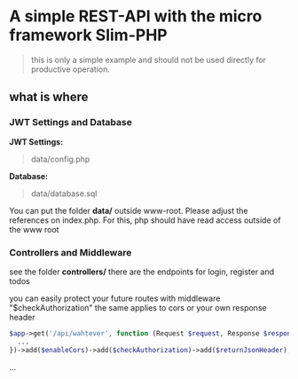 # A simple REST-API with the micro framework Slim-PHP
> this is only a simple example and should not be used directly for productive operation.

## what is where

### JWT Settings and Database

__JWT Settings:__
> data/config.php 

__Database:__
> data/database.sql

You can put the folder __data/__ outside www-root. Please adjust the references on index.php.
For this, php should have read access outside of the www root


### Controllers and Middleware

see the folder __controllers/__
there are the endpoints for login, register and todos

you can easily protect your future routes with middleware "$checkAuthorization"
the same applies to cors or your own response header
```php
$app->get('/api/wahtever', function (Request $request, Response $response, array $args) {
  ...
})->add($enableCors)->add($checkAuthorization)->add($returnJsonHeader);
```

...

